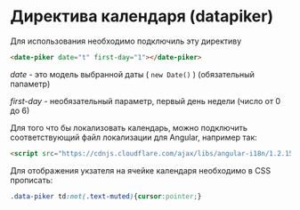 # Директива календаря (datapiker)

Для использования необходимо подключиль эту директиву

```html
<date-piker date="t" first-day="1"></date-piker>
```

*date* - это модель выбранной даты ( ```new Date()``` ) (обязательный папаметр)

*first-day* - необязательный параметр, первый день недели (число от 0 до 6)

Для того что бы локализовать календарь, можно подключить соответствующий файл локализации для Angular, например так:

```html
<script src="https://cdnjs.cloudflare.com/ajax/libs/angular-i18n/1.2.15/angular-locale_ru-ru.js"></script>
```

Для отображения укзателя на ячейке календаря необходимо в CSS прописать:

```css
.data-piker td:not(.text-muted){cursor:pointer;}
```



